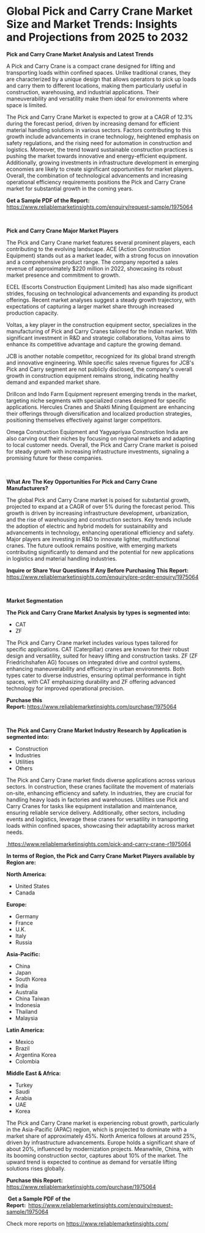 <p><h1>Global Pick and Carry Crane Market Size and Market Trends: Insights and Projections from 2025 to 2032</h1></p><p><strong>Pick and Carry Crane Market Analysis and Latest Trends</strong></p>
<p><p>A Pick and Carry Crane is a compact crane designed for lifting and transporting loads within confined spaces. Unlike traditional cranes, they are characterized by a unique design that allows operators to pick up loads and carry them to different locations, making them particularly useful in construction, warehousing, and industrial applications. Their maneuverability and versatility make them ideal for environments where space is limited.</p><p>The Pick and Carry Crane Market is expected to grow at a CAGR of 12.3% during the forecast period, driven by increasing demand for efficient material handling solutions in various sectors. Factors contributing to this growth include advancements in crane technology, heightened emphasis on safety regulations, and the rising need for automation in construction and logistics. Moreover, the trend toward sustainable construction practices is pushing the market towards innovative and energy-efficient equipment. Additionally, growing investments in infrastructure development in emerging economies are likely to create significant opportunities for market players. Overall, the combination of technological advancements and increasing operational efficiency requirements positions the Pick and Carry Crane market for substantial growth in the coming years.</p></p>
<p><strong>Get a Sample PDF of the Report:&nbsp;</strong> <a href="https://www.reliablemarketinsights.com/enquiry/request-sample/1975064?utm_campaign=2609&utm_medium=2&utm_source=Github&utm_content=ia&utm_term=20022025&utm_id=pick-and-carry-crane">https://www.reliablemarketinsights.com/enquiry/request-sample/1975064</a></p>
<p>&nbsp;</p>
<p><strong>Pick and Carry Crane Major Market Players</strong></p>
<p><p>The Pick and Carry Crane market features several prominent players, each contributing to the evolving landscape. ACE (Action Construction Equipment) stands out as a market leader, with a strong focus on innovation and a comprehensive product range. The company reported a sales revenue of approximately $220 million in 2022, showcasing its robust market presence and commitment to growth.</p><p>ECEL (Escorts Construction Equipment Limited) has also made significant strides, focusing on technological advancements and expanding its product offerings. Recent market analyses suggest a steady growth trajectory, with expectations of capturing a larger market share through increased production capacity.</p><p>Voltas, a key player in the construction equipment sector, specializes in the manufacturing of Pick and Carry Cranes tailored for the Indian market. With significant investment in R&D and strategic collaborations, Voltas aims to enhance its competitive advantage and capture the growing demand.</p><p>JCB is another notable competitor, recognized for its global brand strength and innovative engineering. While specific sales revenue figures for JCB's Pick and Carry segment are not publicly disclosed, the company's overall growth in construction equipment remains strong, indicating healthy demand and expanded market share.</p><p>Drillcon and Indo Farm Equipment represent emerging trends in the market, targeting niche segments with specialized cranes designed for specific applications. Hercules Cranes and Shakti Mining Equipment are enhancing their offerings through diversification and localized production strategies, positioning themselves effectively against larger competitors. </p><p>Omega Construction Equipment and Yagyapriyaa Construction India are also carving out their niches by focusing on regional markets and adapting to local customer needs. Overall, the Pick and Carry Crane market is poised for steady growth with increasing infrastructure investments, signaling a promising future for these companies.</p></p>
<p>&nbsp;</p>
<p><strong>What Are The Key Opportunities For Pick and Carry Crane Manufacturers?</strong></p>
<p><p>The global Pick and Carry Crane market is poised for substantial growth, projected to expand at a CAGR of over 5% during the forecast period. This growth is driven by increasing infrastructure development, urbanization, and the rise of warehousing and construction sectors. Key trends include the adoption of electric and hybrid models for sustainability and advancements in technology, enhancing operational efficiency and safety. Major players are investing in R&D to innovate lighter, multifunctional cranes. The future outlook remains positive, with emerging markets contributing significantly to demand and the potential for new applications in logistics and material handling industries.</p></p>
<p><strong>Inquire or Share Your Questions If Any Before Purchasing This Report:</strong> <a href="https://www.reliablemarketinsights.com/enquiry/pre-order-enquiry/1975064?utm_campaign=2609&utm_medium=2&utm_source=Github&utm_content=ia&utm_term=20022025&utm_id=pick-and-carry-crane">https://www.reliablemarketinsights.com/enquiry/pre-order-enquiry/1975064</a></p>
<p>&nbsp;</p>
<p><strong>Market Segmentation</strong></p>
<p><strong>The Pick and Carry Crane Market Analysis by types is segmented into:</strong></p>
<p><ul><li>CAT</li><li>ZF</li></ul></p>
<p><p>The Pick and Carry Crane market includes various types tailored for specific applications. CAT (Caterpillar) cranes are known for their robust design and versatility, suited for heavy lifting and construction tasks. ZF (ZF Friedrichshafen AG) focuses on integrated drive and control systems, enhancing maneuverability and efficiency in urban environments. Both types cater to diverse industries, ensuring optimal performance in tight spaces, with CAT emphasizing durability and ZF offering advanced technology for improved operational precision.</p></p>
<p><strong>Purchase this Report:&nbsp;</strong><a href="https://www.reliablemarketinsights.com/purchase/1975064?utm_campaign=2609&utm_medium=2&utm_source=Github&utm_content=ia&utm_term=20022025&utm_id=pick-and-carry-crane">https://www.reliablemarketinsights.com/purchase/1975064</a></p>
<p>&nbsp;</p>
<p><strong>The Pick and Carry Crane Market Industry Research by Application is segmented into:</strong></p>
<p><ul><li>Construction</li><li>Industries</li><li>Utilities</li><li>Others</li></ul></p>
<p><p>The Pick and Carry Crane market finds diverse applications across various sectors. In construction, these cranes facilitate the movement of materials on-site, enhancing efficiency and safety. In industries, they are crucial for handling heavy loads in factories and warehouses. Utilities use Pick and Carry Cranes for tasks like equipment installation and maintenance, ensuring reliable service delivery. Additionally, other sectors, including events and logistics, leverage these cranes for versatility in transporting loads within confined spaces, showcasing their adaptability across market needs.</p></p>
<p><a href="https://www.reliablemarketinsights.com/pick-and-carry-crane-r1975064?utm_campaign=2609&utm_medium=2&utm_source=Github&utm_content=ia&utm_term=20022025&utm_id=pick-and-carry-crane">&nbsp;https://www.reliablemarketinsights.com/pick-and-carry-crane-r1975064</a></p>
<p><strong>In terms of Region, the Pick and Carry Crane Market Players available by Region are:</strong></p>
<p>
    <p> <strong> North America: </strong>
        <ul>
            <li>United States</li>
            <li>Canada</li>
        </ul>
        </p> 
    <p> <strong> Europe: </strong>
        <ul>
            <li>Germany</li>
            <li>France</li>
            <li>U.K.</li>
            <li>Italy</li>
            <li>Russia</li>
        </ul>
        </p> 
    <p> <strong> Asia-Pacific: </strong>
        <ul>
            <li>China</li>
            <li>Japan</li>
            <li>South Korea</li>
            <li>India</li>
            <li>Australia</li>
            <li>China Taiwan</li>
            <li>Indonesia</li>
            <li>Thailand</li>
            <li>Malaysia</li>
        </ul>
        </p> 
    <p> <strong> Latin America: </strong>
        <ul>
            <li>Mexico</li>
            <li>Brazil</li>
            <li>Argentina Korea</li>
            <li>Colombia</li>
        </ul>
        </p> 
    <p> <strong> Middle East & Africa: </strong>
        <ul>
            <li>Turkey</li>
            <li>Saudi</li>
            <li>Arabia</li>
            <li>UAE</li>
            <li>Korea</li>
        </ul>
    </p>
    </p>
<p><p>The Pick and Carry Crane market is experiencing robust growth, particularly in the Asia-Pacific (APAC) region, which is projected to dominate with a market share of approximately 45%. North America follows at around 25%, driven by infrastructure advancements. Europe holds a significant share of about 20%, influenced by modernization projects. Meanwhile, China, with its booming construction sector, captures about 10% of the market. The upward trend is expected to continue as demand for versatile lifting solutions rises globally.</p></p>
<p><strong>Purchase this Report: </strong><a href="https://www.reliablemarketinsights.com/purchase/1975064?utm_campaign=2609&utm_medium=2&utm_source=Github&utm_content=ia&utm_term=20022025&utm_id=pick-and-carry-crane">https://www.reliablemarketinsights.com/purchase/1975064</a></p>
<p>&nbsp;<strong>Get a Sample PDF of the Report:&nbsp;&nbsp;</strong><a href="https://www.reliablemarketinsights.com/enquiry/request-sample/1975064?utm_campaign=2609&utm_medium=2&utm_source=Github&utm_content=ia&utm_term=20022025&utm_id=pick-and-carry-crane">https://www.reliablemarketinsights.com/enquiry/request-sample/1975064</a></p>
<p><strong></strong></p>
<p>Check more reports on <a href="https://www.reliablemarketinsights.com/?utm_campaign=2609&utm_medium=2&utm_source=Github&utm_content=ia&utm_term=20022025&utm_id=pick-and-carry-crane">https://www.reliablemarketinsights.com/</a></p>